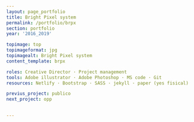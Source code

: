 ```yaml
---
layout: page_portfolio
title: Bright Pixel system
permalink: /portfolio/brpx
section: portfolio
year: '2016_2019'

topimage: top
topimageformat: jpg
topimagealt: Bright Pixel system
content_template: brpx

roles: Creative Director · Project management 
tools: Adobe illustrator · Adobe Photoshop · MS code · Git
resources: Netlify · Bootstrap · SASS · jekyll · paper (yes fisical)

previus_project: publico
next_project: opp

  
---
```



